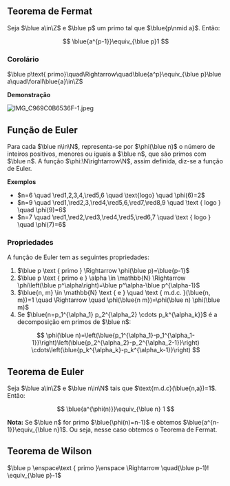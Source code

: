 ## Teorema de Fermat

Seja $\blue a\in\Z$ e $\blue p$ um primo tal que $\blue{p\nmid a}$. Então:

$$
\blue{a^{p-1}}\equiv_{\blue p}1
$$

### Corolário

$\blue p\text{ primo}\quad\Rightarrow\quad\blue{a^p}\equiv_{\blue p}\blue a\quad\forall\blue{a}\in\Z$

**Demonstração**

![IMG_C969C0B6536F-1.jpeg](Aula%206%205f6f56adeb31498696865411c250f5de/IMG_C969C0B6536F-1.jpeg)

## Função de Euler

Para cada $\blue n\in\N$, representa-se por $\phi(\blue n)$ o número de inteiros positivos, menores ou iguais a $\blue n$, que são primos com $\blue n$. A função $\phi:\N\rightarrow\N$, assim definida, diz-se a função de Euler.

**Exemplos**

- $n=6 \quad \red1,2,3,4,\red5,6 \quad \text{logo} \quad \phi(6)=2$
- $n=9 \quad \red1,\red2,3,\red4,\red5,6,\red7,\red8,9 \quad \text { logo } \quad \phi(9)=6$
- $n=7 \quad \red1,\red2,\red3,\red4,\red5,\red6,7 \quad \text { logo } \quad \phi(7)=6$

### Propriedades

A função de Euler tem as seguintes propriedades:

1. $\blue p \text { primo } \Rightarrow \phi(\blue p)=\blue{p-1}$
2. $\blue p \text { primo e } \alpha \in \mathbb{N} \Rightarrow \phi\left(\blue p^\alpha\right)=\blue p^\alpha-\blue p^{\alpha-1}$
3. $\blue{n, m} \in \mathbb{N} \text { e } \quad \text { m.d.c. }(\blue{n, m})=1 \quad \Rightarrow \quad \phi(\blue{n m})=\phi(\blue n) \phi(\blue m)$
4. Se $\blue{n=p_1^{\alpha_1} p_2^{\alpha_2} \cdots p_k^{\alpha_k}}$ é a decomposição em primos de $\blue n$:

$$
\phi(\blue n)=\left(\blue{p_1^{\alpha_1}-p_1^{\alpha_1-1}}\right)\left(\blue{p_2^{\alpha_2}-p_2^{\alpha_2-1}}\right) \cdots\left(\blue{p_k^{\alpha_k}-p_k^{\alpha_k-1}}\right)
$$

## Teorema de Euler

Seja $\blue a\in\Z$ e $\blue n\in\N$ tais que $\text{m.d.c}(\blue{n,a})=1$. Então:

$$
\blue{a^{\phi(n)}}\equiv_{\blue n} 1
$$

**Nota:** Se $\blue n$ for primo $\blue{\phi(n)=n-1}$ e obtemos $\blue{a^{n-1}}\equiv_{\blue n}1$. Ou seja, nesse caso obtemos o Teorema de Fermat.

## Teorema de Wilson

$\blue p \enspace\text { primo }\enspace \Rightarrow \quad(\blue p-1)! \equiv_{\blue p}-1$
